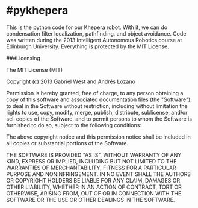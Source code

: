 #pykhepera
=========

This is the python code for our Khepera robot. With it, we can do condensation filter localization, pathfinding, and object avoidance. Code was written during the 2013 Intelligent Autonomous Robotics course at Edinburgh University. Everything is protected by the MIT License. 


###Licensing

The MIT License (MIT)

Copyright (c) 2013 Gabriel West and Andrés Lozano

Permission is hereby granted, free of charge, to any person obtaining a copy
of this software and associated documentation files (the "Software"), to deal
in the Software without restriction, including without limitation the rights
to use, copy, modify, merge, publish, distribute, sublicense, and/or sell
copies of the Software, and to permit persons to whom the Software is
furnished to do so, subject to the following conditions:

The above copyright notice and this permission notice shall be included in
all copies or substantial portions of the Software.

THE SOFTWARE IS PROVIDED "AS IS", WITHOUT WARRANTY OF ANY KIND, EXPRESS OR
IMPLIED, INCLUDING BUT NOT LIMITED TO THE WARRANTIES OF MERCHANTABILITY,
FITNESS FOR A PARTICULAR PURPOSE AND NONINFRINGEMENT. IN NO EVENT SHALL THE
AUTHORS OR COPYRIGHT HOLDERS BE LIABLE FOR ANY CLAIM, DAMAGES OR OTHER
LIABILITY, WHETHER IN AN ACTION OF CONTRACT, TORT OR OTHERWISE, ARISING FROM,
OUT OF OR IN CONNECTION WITH THE SOFTWARE OR THE USE OR OTHER DEALINGS IN
THE SOFTWARE.
